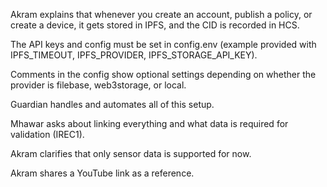 Akram explains that whenever you create an account, publish a policy, or create a device, it gets stored in IPFS, and the CID is recorded in HCS.

The API keys and config must be set in config.env (example provided with IPFS_TIMEOUT, IPFS_PROVIDER, IPFS_STORAGE_API_KEY).

Comments in the config show optional settings depending on whether the provider is filebase, web3storage, or local.

Guardian handles and automates all of this setup.

Mhawar asks about linking everything and what data is required for validation (IREC1).

Akram clarifies that only sensor data is supported for now.

Akram shares a YouTube link as a reference.
